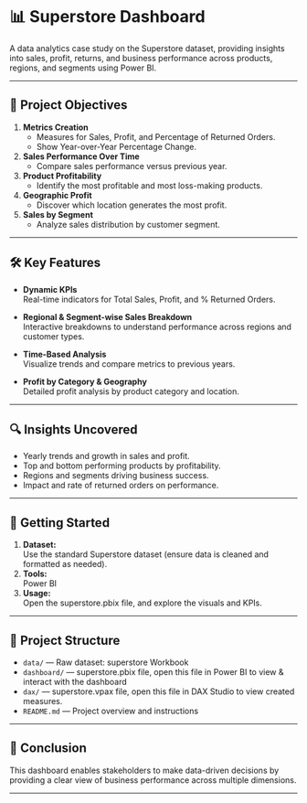 # 📊 Superstore Dashboard

A data analytics case study on the Superstore dataset, providing insights into sales, profit, returns, and business performance across products, regions, and segments using Power BI.

---

## 🎯 Project Objectives

1. **Metrics Creation**
    - Measures for Sales, Profit, and Percentage of Returned Orders.
    - Show Year-over-Year Percentage Change.
2. **Sales Performance Over Time**
    - Compare sales performance versus previous year.
3. **Product Profitability**
    - Identify the most profitable and most loss-making products.
4. **Geographic Profit**
    - Discover which location generates the most profit.
5. **Sales by Segment**
    - Analyze sales distribution by customer segment.

---

## 🛠️ Key Features

- **Dynamic KPIs**  
  Real-time indicators for Total Sales, Profit, and % Returned Orders.

- **Regional & Segment-wise Sales Breakdown**  
  Interactive breakdowns to understand performance across regions and customer types.

- **Time-Based Analysis**  
  Visualize trends and compare metrics to previous years.

- **Profit by Category & Geography**  
  Detailed profit analysis by product category and location.

---

## 🔍 Insights Uncovered

- Yearly trends and growth in sales and profit.
- Top and bottom performing products by profitability.
- Regions and segments driving business success.
- Impact and rate of returned orders on performance.

---

## 🚀 Getting Started

1. **Dataset:**  
   Use the standard Superstore dataset (ensure data is cleaned and formatted as needed).
2. **Tools:**  
   Power BI
3. **Usage:**  
   Open the superstore.pbix file, and explore the visuals and KPIs.

---
## 📁 Project Structure

- `data/` &mdash; Raw dataset: superstore Workbook  
- `dashboard/` &mdash; superstore.pbix file, open this file in Power BI to view & interact with the dashboard
- `dax/` &mdash; superstore.vpax file, open this file in DAX Studio to view created measures.   
- `README.md` &mdash; Project overview and instructions

---

## 📝 Conclusion

This dashboard enables stakeholders to make data-driven decisions by providing a clear view of business performance across multiple dimensions.

---
